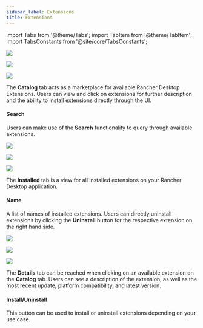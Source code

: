 ```yaml
---
sidebar_label: Extensions
title: Extensions
---
```


import Tabs from '@theme/Tabs';
import TabItem from '@theme/TabItem';
import TabsConstants from '@site/core/TabsConstants';

<Tabs groupId="os" defaultValue={TabsConstants.defaultOs}>
<TabItem value="Windows">

![](https://suse-rancher-media.s3.us-east-1.amazonaws.com/desktop/1.9-tech-preview/ui-main/Windows_Extensions.png)

</TabItem>
<TabItem value="macOS">

![](https://suse-rancher-media.s3.us-east-1.amazonaws.com/desktop/1.9-tech-preview/ui-main/macOS_Extensions.png)

</TabItem>
<TabItem value="Linux">

![](https://suse-rancher-media.s3.us-east-1.amazonaws.com/desktop/1.9-tech-preview/ui-main/Linux_Extensions.png)

</TabItem>
</Tabs>

The **Catalog** tab acts as a marketplace for available Rancher Desktop Extensions. Users can view and click on extensions for further description and the ability to install extensions directly through the UI.

#### Search

Users can make use of the **Search** functionality to query through available extensions.

<Tabs groupId="os" defaultValue={TabsConstants.defaultOs}>
<TabItem value="Windows">

![](https://suse-rancher-media.s3.us-east-1.amazonaws.com/desktop/1.9-tech-preview/ui-main/Windows_Extensions-Installed.png)

</TabItem>
<TabItem value="macOS">

![](https://suse-rancher-media.s3.us-east-1.amazonaws.com/desktop/1.9-tech-preview/ui-main/macOS_Extensions-Installed.png)

</TabItem>
<TabItem value="Linux">

![](https://suse-rancher-media.s3.us-east-1.amazonaws.com/desktop/1.9-tech-preview/ui-main/Linux_Extensions-Installed.png)

</TabItem>
</Tabs>

The **Installed** tab is a view for all installed extensions on your Rancher Desktop application.

#### Name

A list of names of installed extensions. Users can directly uninstall extensions by clicking the **Uninstall** button for the respective extension on the right hand side.

<Tabs groupId="os" defaultValue={TabsConstants.defaultOs}>
<TabItem value="Windows">

![](https://suse-rancher-media.s3.us-east-1.amazonaws.com/desktop/1.9-tech-preview/ui-main/Windows_Extensions-Details.png)

</TabItem>
<TabItem value="macOS">

![](https://suse-rancher-media.s3.us-east-1.amazonaws.com/desktop/1.9-tech-preview/ui-main/macOS_Extensions-Details.png)

</TabItem>
<TabItem value="Linux">

![](https://suse-rancher-media.s3.us-east-1.amazonaws.com/desktop/1.9-tech-preview/ui-main/Linux_Extensions-Details.png)

</TabItem>
</Tabs>

The **Details** tab can be reached when clicking on an available extension on the **Catalog** tab. Users can see a description of the extension, as well as the most recent update, platform compatibility, and latest version.

#### Install/Uninstall

This button can be used to install or uninstall extensions depending on your use case.
